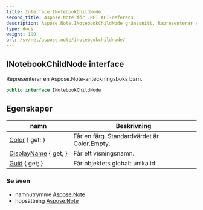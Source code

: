 ```yaml
---
title: Interface INotebookChildNode
second_title: Aspose.Note för .NET API-referens
description: Aspose.Note.INotebookChildNode gränssnitt. Representerar en Aspose.Noteanteckningsboks barn.
type: docs
weight: 190
url: /sv/net/aspose.note/inotebookchildnode/
---
```

## INotebookChildNode interface

Representerar en Aspose.Note-anteckningsboks barn.

```csharp
public interface INotebookChildNode
```

## Egenskaper

| namn | Beskrivning |
| --- | --- |
| [Color](../../aspose.note/inotebookchildnode/color/) { get; } | Får en färg. Standardvärdet är Color.Empty. |
| [DisplayName](../../aspose.note/inotebookchildnode/displayname/) { get; } | Får ett visningsnamn. |
| [Guid](../../aspose.note/inotebookchildnode/guid/) { get; } | Får objektets globalt unika id. |

### Se även

* namnutrymme [Aspose.Note](../../aspose.note/)
* hopsättning [Aspose.Note](../../)


